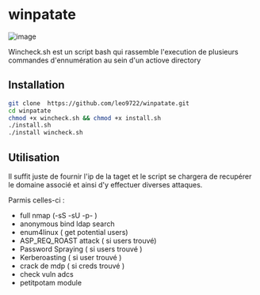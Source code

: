 # winpatate
![image](https://user-images.githubusercontent.com/28990351/212079385-9a3d0175-1fbb-4091-aec2-b37a87ea88fc.png)


Wincheck.sh est un script bash qui rassemble l'execution de plusieurs commandes d'ennumération au sein d'un actiove directory

## Installation

```bash
git clone  https://github.com/leo9722/winpatate.git
cd winpatate 
chmod +x wincheck.sh && chmod +x install.sh 
./install.sh
./install wincheck.sh
```

## Utilisation

Il suffit juste de fournir l'ip de la taget et le script se chargera de recupérer le domaine associé et ainsi d'y effectuer diverses attaques.

Parmis celles-ci :

- full nmap (-sS -sU -p- )
- anonymous bind ldap search 
- enum4linux ( get potential users)
- ASP_REQ_ROAST attack ( si users trouvé)
- Password Spraying ( si users trouvé )
- Kerberoasting ( si user trouvé )
- crack de mdp ( si creds trouvé )
- check vuln adcs
- petitpotam module 
